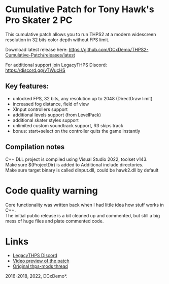 # Cumulative Patch for Tony Hawk's Pro Skater 2 PC
This cumulative patch allows you to run THPS2 at a modern widescreen resolution in 32 bits color depth without FPS limit.

Download latest release here: https://github.com/DCxDemo/THPS2-Cumulative-Patch/releases/latest

For additional support join LegacyTHPS Discord: https://discord.gg/vTWucHS

## Key features:
* unlocked FPS, 32 bits, any resolution up to 2048 (DirectDraw limit)
* increased fog distance, field of view
* XInput controllers support
* additional levels support (from LevelPack)
* additional skater styles support
* unlimited custom soundtrack support, R3 skips track
* bonus: start+select on the controller quits the game instantly

## Compilation notes
C++ DLL project is compiled using Visual Studio 2022, toolset v143. \
Make sure $(ProjectDir) is added to Additional include directories. \
Make sure target binary is called dinput.dll, could be hawk2.dll by default

# Code quality warning
Core functionality was written back when I had little idea how stuff works in C++. \
The initial public release is a bit cleaned up and commented, but still a big mess of huge files and plate commented code.

# Links
* [LegacyTHPS Discord](https://discord.gg/vTWucHS)
* [Video preview of the patch](https://www.youtube.com/watch?v=1eHHqhsgC6w)
* [Original thps-mods thread](http://www.thps-mods.com/forum/viewtopic.php?t=5429)

2016-2018, 2022, DCxDemo*.